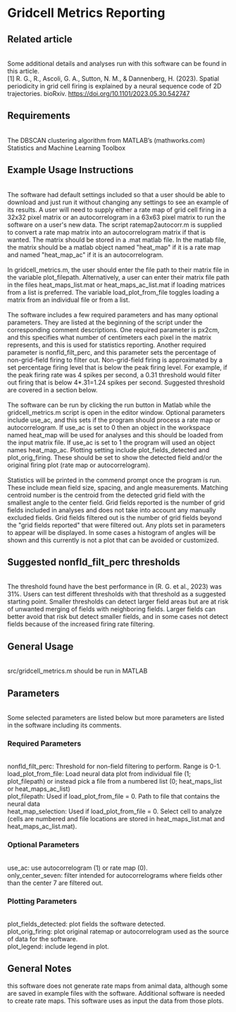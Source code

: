 # Gridcell Metrics Reporting

## Related article
<br>Some additional details and analyses run with this software can be found in this article.
<br>\[1\] R. G., R., Ascoli, G. A., Sutton, N. M., & Dannenberg, H. (2023). Spatial periodicity in grid cell firing is explained by a neural sequence code of 2D trajectories. bioRxiv. https://doi.org/10.1101/2023.05.30.542747

## Requirements
<br>The DBSCAN clustering algorithm from MATLAB’s (mathworks.com) Statistics and Machine Learning Toolbox

## Example Usage Instructions
<br>The software had default settings included so that a user should be able to download and just run it without changing any settings to see an example of its results. A user will need to supply either a rate map of grid cell firing in a 32x32 pixel matrix or an autocorrelogram in a 63x63 pixel matrix to run the software on a user's new data. The script ratemap2autocorr.m is supplied to convert a rate map matrix into an autocorrelogram matrix if that is wanted. The matrix should be stored in a .mat matlab file. In the matlab file, the matrix should be a matlab object named "heat_map" if it is a rate map and named "heat_map_ac" if it is an autocorrelogram.
<br>
<br>In gridcell_metrics.m, the user should enter the file path to their matrix file in the variable plot_filepath. Alternatively, a user can enter their matrix file path in the files heat_maps_list.mat or heat_maps_ac_list.mat if loading matrices from a list is preferred. The variable load_plot_from_file toggles loading a matrix from an individual file or from a list.
<br>
<br>The software includes a few required parameters and has many optional parameters. They are listed at the beginning of the script under the corresponding comment descriptions. One required parameter is px2cm, and this specifies what number of centimeters each pixel in the matrix represents, and this is used for statistics reporting. Another required parameter is nonfld_filt_perc, and this parameter sets the percentage of non-grid-field firing to filter out. Non-grid-field firing is approximated by a set percentage firing level that is below the peak firing level. For example, if the peak firing rate was 4 spikes per second, a 0.31 threshold would filter out firing that is below 4*.31=1.24 spikes per second. Suggested threshold are covered in a section below.
<br>
<br>The software can be run by clicking the run button in Matlab while the gridcell_metrics.m script is open in the editor window. Optional parameters include use_ac, and this sets if the program should process a rate map or autocorrelogram. If use_ac is set to 0 then an object in the workspace named heat_map will be used for analyses and this should be loaded from the input matrix file. If use_ac is set to 1 the program will used an object names heat_map_ac. Plotting setting include plot_fields_detected and plot_orig_firing. These should be set to show the detected field and/or the original firing plot (rate map or autocorrelogram).
<br>
<br>Statistics will be printed in the commend prompt once the program is run. These include mean field size, spacing, and angle measurements. Matching centroid number is the centroid from the detected grid field with the smallest angle to the center field. Grid fields reported is the number of grid fields included in analyses and does not take into account any manually excluded fields. Grid fields filtered out is the number of grid fields beyond the "grid fields reported" that were filtered out. Any plots set in parameters to appear will be displayed. In some cases a histogram of angles will be shown and this currently is not a plot that can be avoided or customized.

## Suggested nonfld_filt_perc thresholds
<br>The threshold found have the best performance in (R. G. et al., 2023) was 31%. Users can test different thresholds with that threshold as a suggested starting point. Smaller thresholds can detect larger field areas but are at risk of unwanted merging of fields with neighboring fields. Larger fields can better avoid that risk but detect smaller fields, and in some cases not detect fields because of the increased firing rate filtering.

## General Usage
<br>src/gridcell_metrics.m should be run in MATLAB

## Parameters
<br>Some selected parameters are listed below but more parameters are listed in the software including its comments.

### Required Parameters
<br>nonfld_filt_perc: Threshold for non-field filtering to perform. Range is 0-1.
<br>load_plot_from_file: Load neural data plot from individual file (1; plot_filepath) or instead pick a file from a numbered list (0; heat_maps_list or heat_maps_ac_list)
<br>plot_filepath: Used if load_plot_from_file = 0. Path to file that contains the neural data
<br>heat_map_selection: Used if load_plot_from_file = 0. Select cell to analyze (cells are numbered and file locations are stored in heat_maps_list.mat and heat_maps_ac_list.mat).

### Optional Parameters
<br>use_ac: use autocorrelogram (1) or rate map (0).
<br>only_center_seven: filter intended for autocorrelograms where fields other than the center 7 are filtered out.

### Plotting Parameters
<br>plot_fields_detected: plot fields the software detected.
<br>plot_orig_firing: plot original ratemap or autocorrelogram used as the source of data for the software.
<br>plot_legend: include legend in plot.

## General Notes
this software does not generate rate maps from animal data, although some are saved in example files with the software. Additional software is needed to create rate maps. This software uses as input the data from those plots.
